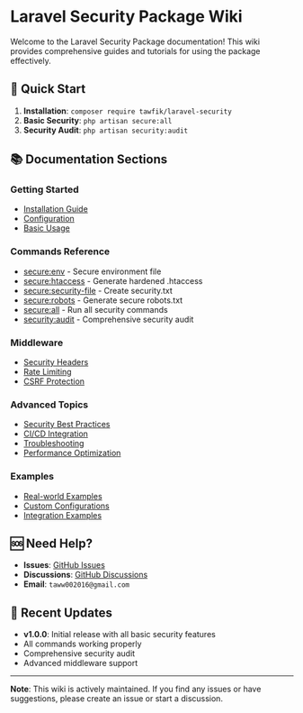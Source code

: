 # Laravel Security Package Wiki

Welcome to the Laravel Security Package documentation! This wiki provides comprehensive guides and tutorials for using the package effectively.

## 🚀 Quick Start

1. **Installation**: `composer require tawfik/laravel-security`
2. **Basic Security**: `php artisan secure:all`
3. **Security Audit**: `php artisan security:audit`

## 📚 Documentation Sections

### Getting Started
- [Installation Guide](Installation.md)
- [Configuration](Configuration.md)
- [Basic Usage](Basic-Usage.md)

### Commands Reference
- [secure:env](Commands/secure-env.md) - Secure environment file
- [secure:htaccess](Commands/secure-htaccess.md) - Generate hardened .htaccess
- [secure:security-file](Commands/secure-security-file.md) - Create security.txt
- [secure:robots](Commands/secure-robots.md) - Generate secure robots.txt
- [secure:all](Commands/secure-all.md) - Run all security commands
- [security:audit](Commands/security-audit.md) - Comprehensive security audit

### Middleware
- [Security Headers](Middleware/Security-Headers.md)
- [Rate Limiting](Middleware/Rate-Limiting.md)
- [CSRF Protection](Middleware/CSRF-Protection.md)

### Advanced Topics
- [Security Best Practices](Advanced/Security-Best-Practices.md)
- [CI/CD Integration](Advanced/CI-CD-Integration.md)
- [Troubleshooting](Advanced/Troubleshooting.md)
- [Performance Optimization](Advanced/Performance-Optimization.md)

### Examples
- [Real-world Examples](Examples/Real-world-Examples.md)
- [Custom Configurations](Examples/Custom-Configurations.md)
- [Integration Examples](Examples/Integration-Examples.md)

## 🆘 Need Help?

- **Issues**: [GitHub Issues](https://github.com/tawfik/laravel-security/issues)
- **Discussions**: [GitHub Discussions](https://github.com/tawfik/laravel-security/discussions)
- **Email**: `taww002016@gmail.com`

## 🔄 Recent Updates

- **v1.0.0**: Initial release with all basic security features
- All commands working properly
- Comprehensive security audit
- Advanced middleware support

---

**Note**: This wiki is actively maintained. If you find any issues or have suggestions, please create an issue or start a discussion. 